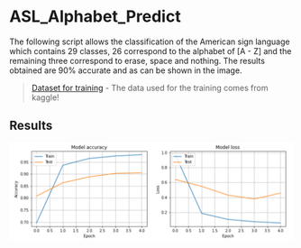 ﻿# ASL_Alphabet_Predict
 
The following script allows the classification of the American sign language which contains 29 classes, 26 correspond to the alphabet of [A - Z] and the remaining three correspond to erase, space and nothing.
The results obtained are 90% accurate and as can be shown in the image.
>[Dataset for training](https://www.kaggle.com/grassknoted/asl-alphabet) - The data used for the training comes from kaggle!
 ## Results
![Results](/Capture/Results.png)
